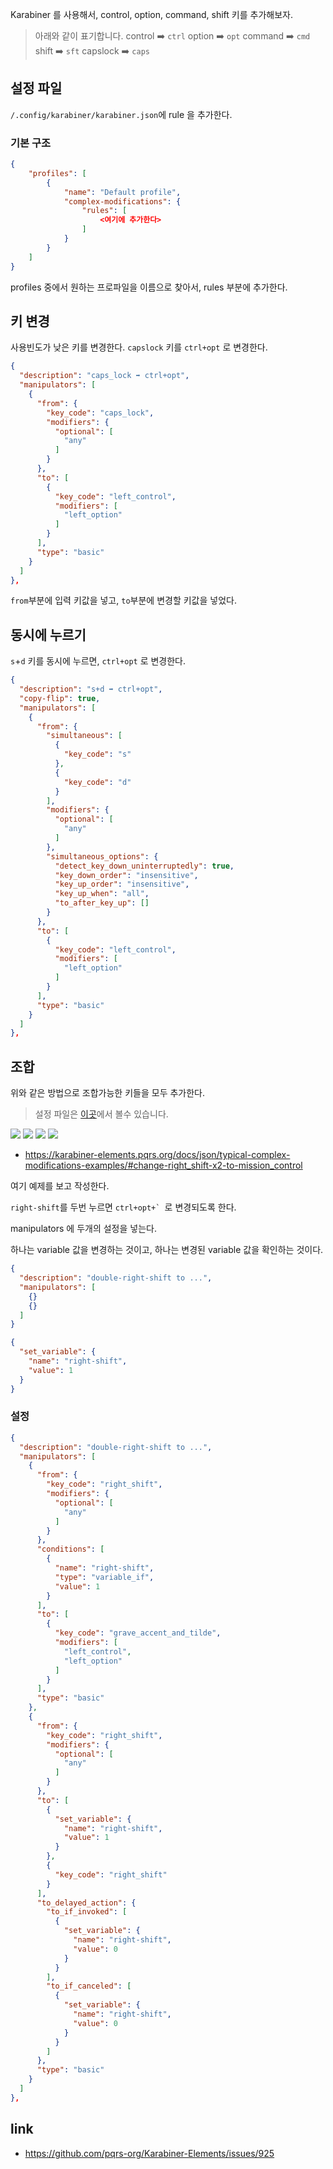 






Karabiner 를 사용해서, control, option, command, shift 키를 추가해보자.

> 아래와 같이 표기합니다. 
> control ➡️ `ctrl`
> option ➡️ `opt`
> command ➡️ `cmd`
> shift ➡️ `sft` 
> capslock ➡️ `caps`

## 설정 파일

`/.config/karabiner/karabiner.json`에 rule 을 추가한다.

### 기본 구조


```json
{
    "profiles": [
        {
            "name": "Default profile",
            "complex-modifications": {
                "rules": [
                    <여기에 추가한다>
                ]
            }
        }
    ] 
}
```

profiles 중에서 원하는 프로파일을 이름으로 찾아서, rules 부분에 추가한다.

## 키 변경

사용빈도가 낮은 키를 변경한다.
`capslock` 키를 `ctrl+opt` 로 변경한다.

```json
{
  "description": "caps_lock ➡️ ctrl+opt",
  "manipulators": [
    {
      "from": {
        "key_code": "caps_lock",
        "modifiers": {
          "optional": [
            "any"
          ]
        }
      },
      "to": [
        {
          "key_code": "left_control",
          "modifiers": [
            "left_option"
          ]
        }
      ],
      "type": "basic"
    }
  ]
},
```

`from`부분에 입력 키값을 넣고, `to`부분에 변경할 키값을 넣었다.


## 동시에 누르기

`s`+`d` 키를 동시에 누르면, `ctrl+opt` 로 변경한다.

```json
{
  "description": "s+d ➡️ ctrl+opt",
  "copy-flip": true,
  "manipulators": [
    {
      "from": {
        "simultaneous": [
          {
            "key_code": "s"
          },
          {
            "key_code": "d"
          }
        ],
        "modifiers": {
          "optional": [
            "any"
          ]
        },
        "simultaneous_options": {
          "detect_key_down_uninterruptedly": true,
          "key_down_order": "insensitive",
          "key_up_order": "insensitive",
          "key_up_when": "all",
          "to_after_key_up": []
        }
      },
      "to": [
        {
          "key_code": "left_control",
          "modifiers": [
            "left_option"
          ]
        }
      ],
      "type": "basic"
    }
  ]
},
```

## 조합 

위와 같은 방법으로 조합가능한 키들을 모두 추가한다. 
> 설정 파일은 [이곳](https://github.com/jacegem/karabiner/blob/main/karabiner.json)에서 볼수 있습니다.


![](https://i.imgur.com/9zXT1h4.png)
![](https://i.imgur.com/JnbzDvQ.png)
![](https://i.imgur.com/tByC2Ng.png)
![](https://i.imgur.com/V7yDy9S.png)








- https://karabiner-elements.pqrs.org/docs/json/typical-complex-modifications-examples/#change-right_shift-x2-to-mission_control

여기 예제를 보고 작성한다. 

`right-shift`를 두번 누르면 ``ctrl+opt+` ``로 변경되도록 한다.

manipulators 에 두개의 설정을 넣는다. 

하나는 variable 값을 변경하는 것이고, 하나는 변경된 variable 값을 확인하는 것이다. 

```json
{
  "description": "double-right-shift to ...",
  "manipulators": [
    {}
    {}
  ]
}
```


```json
{
  "set_variable": {
    "name": "right-shift",
    "value": 1
  }
}
```



### 설정



```json
{
  "description": "double-right-shift to ...",
  "manipulators": [
    {
      "from": {
        "key_code": "right_shift",
        "modifiers": {
          "optional": [
            "any"
          ]
        }
      },
      "conditions": [
        {
          "name": "right-shift",
          "type": "variable_if",
          "value": 1
        }
      ],
      "to": [
        {
          "key_code": "grave_accent_and_tilde",
          "modifiers": [
            "left_control",
            "left_option"
          ]
        }
      ],
      "type": "basic"
    },
    {
      "from": {
        "key_code": "right_shift",
        "modifiers": {
          "optional": [
            "any"
          ]
        }
      },
      "to": [
        {
          "set_variable": {
            "name": "right-shift",
            "value": 1
          }
        },
        {
          "key_code": "right_shift"
        }
      ],
      "to_delayed_action": {
        "to_if_invoked": [
          {
            "set_variable": {
              "name": "right-shift",
              "value": 0
            }
          }
        ],
        "to_if_canceled": [
          {
            "set_variable": {
              "name": "right-shift",
              "value": 0
            }
          }
        ]
      },
      "type": "basic"
    }
  ]
},
```


## link

- https://github.com/pqrs-org/Karabiner-Elements/issues/925
